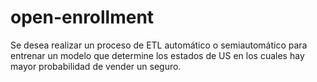 # open-enrollment
Se desea realizar un proceso de ETL automático o semiautomático para entrenar un modelo que determine los estados de US en los cuales hay mayor probabilidad de vender un seguro.
